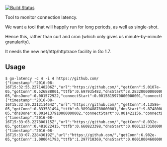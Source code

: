 [![Build Status](https://travis-ci.org/jabley/go-latency.svg?branch=master)](https://travis-ci.org/jabley/go-latency)

Tool to monitor connection latency.

We want a tool that will happily run for long periods, as well as single-shot.

Hence this, rather than curl and cron (which only gives us minute-by-minute granularity).

It needs the new net/http/httptrace facility in Go 1.7.

## Usage

```shell
$ go-latency -c 4 -i 4 https://github.com/
{"timestamp":"2016-08-16T15:32:55.227148206Z","url":"https://github.com/","getConn":5.0107e-05,"gotConn":0.526888001,"ttfb":0.697935482,"dnsStart":8.283200000000001e-05,"dnsDone":0.001572922,"connectStart":0.0015815970000000001,"connectDone":0.004335918,"wroteRequest":0.52702092,"total":0.6981806340000001}
{"timestamp":"2016-08-16T15:32:59.231211464Z","url":"https://github.com/","getConn":4.1358e-05,"gotConn":0.833581494,"ttfb":0.9899488780000001,"dnsStart":9.874800000000001e-05,"dnsDone":0.0014137910000000002,"connectStart":0.001421156,"connectDone":0.0031775970000000003,"wroteRequest":0.8336668190000001,"total":1.127901335}
{"timestamp":"2016-08-16T15:33:03.227800115Z","url":"https://github.com/","getConn":8.032e-05,"gotConn":0.481622415,"ttfb":0.660823398,"dnsStart":0.00011373100000000001,"dnsDone":0.001378965,"connectStart":0.001386019,"connectDone":0.003737101,"wroteRequest":0.4816906,"total":0.661262624}
{"timestamp":"2016-08-16T15:33:07.22843019Z","url":"https://github.com/","getConn":6.982e-05,"gotConn":1.080641793,"ttfb":1.297710369,"dnsStart":0.00010004600000000001,"dnsDone":0.406959927,"connectStart":0.406969866,"connectDone":0.40870535,"wroteRequest":1.08070248,"total":1.297956954}
```
